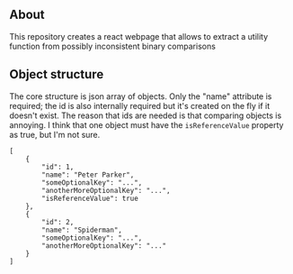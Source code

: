 ## About
This repository creates a react webpage that allows to extract a utility function from possibly inconsistent binary comparisons

## Object structure
The core structure is json array of objects. Only the "name" attribute is required; the id is also internally required but it's created on the fly if it doesn't exist. The reason that ids are needed is that comparing objects is annoying. I think that one object must have the `isReferenceValue` property as true, but I'm not sure.

```
[
    {
        "id": 1,
        "name": "Peter Parker",
        "someOptionalKey": "...",
        "anotherMoreOptionalKey": "...",
        "isReferenceValue": true
    },
    {
        "id": 2,
        "name": "Spiderman",
        "someOptionalKey": "...",
        "anotherMoreOptionalKey": "..."
    }
]
```